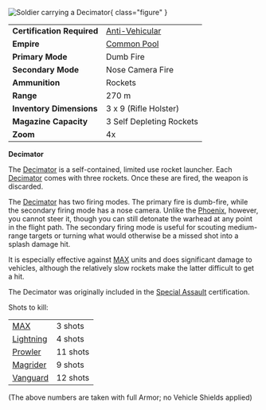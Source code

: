 ![ Soldier carrying
a Decimator](../images/PSScreenShot0246.jpg){ class="figure" }

|                            |                                                       |
| -------------------------- | ----------------------------------------------------- |
| **Certification Required** | [Anti-Vehicular](../certifications/Anti-Vehicular.md) |
| **Empire**                 | [Common Pool](../terminology/Common_Pool.md)          |
| **Primary Mode**           | Dumb Fire                                             |
| **Secondary Mode**         | Nose Camera Fire                                      |
| **Ammunition**             | Rockets                                               |
| **Range**                  | 270 m                                                 |
| **Inventory Dimensions**   | 3 x 9 (Rifle Holster)                                 |
| **Magazine Capacity**      | 3 Self Depleting Rockets                              |
| **Zoom**                   | 4x                                                    |

**Decimator**

The [Decimator](Decimator.md) is a self-contained, limited use rocket launcher.
Each [Decimator](Decimator.md) comes with three rockets. Once these are fired,
the weapon is discarded.

The [Decimator](Decimator.md) has two firing modes. The primary fire is
dumb-fire, while the secondary firing mode has a nose camera. Unlike the
[Phoenix](Phoenix.md), however, you cannot steer it, though you can still
detonate the warhead at any point in the flight path. The secondary firing mode
is useful for scouting medium-range targets or turning what would otherwise be a
missed shot into a splash damage hit.

It is especially effective against
[MAX](../items/Mechanized_Assault_Exo-Suit.md) units and does significant damage
to vehicles, although the relatively slow rockets make the latter difficult to
get a hit.

The Decimator was originally included in the
[Special Assault](../certifications/Special_Assault.md) certification.

Shots to kill:

|                                                |          |
| ---------------------------------------------- | -------- |
| [MAX](../items/Mechanized_Assault_Exo-Suit.md) | 3 shots  |
| [Lightning](../vehicles/Lightning.md)          | 4 shots  |
| [Prowler](../vehicles/Prowler.md)              | 11 shots |
| [Magrider](../vehicles/Magrider.md)            | 9 shots  |
| [Vanguard](../vehicles/Vanguard.md)            | 12 shots |

(The above numbers are taken with full Armor; no Vehicle Shields applied)
